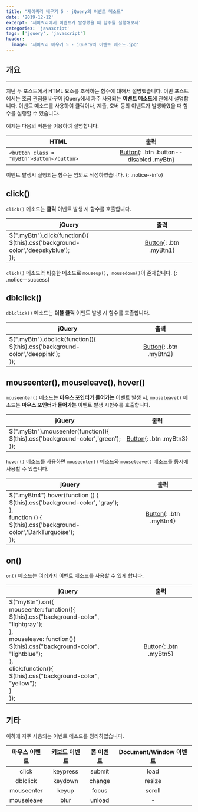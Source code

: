 ```yaml
---
title: "제이쿼리 배우기 5 - jQuery의 이벤트 메소드"
date: '2019-12-12'
excerpt: '제이쿼리에서 이벤트가 발생했을 때 함수를 실행해보자'
categories: 'javascript'
tags: ['jquery', 'javascript']
header:
  image: '제이쿼리 배우기 5 - jQuery의 이벤트 메소드.jpg'
---
```

<script>
$(function(){
  $('.btn').click(function(){
    $(".btn").prop('href', 'javascript:void(0)');
  });

$(".myBtn1").click(function(){ 
  $(this).css('background-color','deepskyblue');
});

$(".myBtn2").dblclick(function(){
  $(this).css('background-color','deeppink'); 
  });

$(".myBtn3").mouseenter(function(){
  $(this).css('background-color','green'); 
  });

$(".myBtn4").hover(function () {
    $(this).css('background-color', 'gray');
  },
function () {
    $(this).css('background-color', 'DarkTurquoise');
    });

$(".myBtn5").on({
  mouseenter: function(){
    $(this).css("background-color", "lightgray");
  },
  mouseleave: function(){
    $(this).css("background-color", "lightblue");
  },
  click: function(){
    $(this).css("background-color", "yellow");
  }
}); 

});
</script>
<!-- Post ID : h2e11xEh37 -->

## 개요
---
지난 두 포스트에서 HTML 요소를 조작하는 함수에 대해서 설명했습니다. 이번 포스트에서는 조금 관점을 바꾸어 jQuery에서 자주 사용되는 **이벤트 메소드**에 관해서 설명합니다. 이벤트 메소드를 사용하여 클릭이나, 제출, 호버 등의 이벤트가 발생하였을 때 함수를 실행할 수 있습니다.

예제는 다음의 버튼을 이용하여 설명합니다.

| <center>HTML</center>                     |                      출력                      |
| :---------------------------------------- | :------------------------------------------: |
| `<button class = "myBtn">Button</button>` | [Button](#){: .btn .button--disabled .myBtn} |

<style>
.button--disabled{
    pointer-events:none;
}
</style>

이벤트 발생시 실행되는 함수는 임의로 작성하였습니다.
{: .notice--info}

## click()
`click()` 메소드는 **클릭** 이벤트 발생 시 함수를 호출합니다.

| <center>jQuery</center>                                                                  |             출력              |
| :--------------------------------------------------------------------------------------- | :-------------------------: |
| $(".myBtn").click(function(){<br> $(this).css('background-color','deepskyblue'); <br>}); | [Button](#){: .btn .myBtn1} |

`click()` 메소드와 비슷한 메소드로 `mouseup(), mousedown()`이 존재합니다.
{: .notice--success}

## dblclick()
`dblclick()` 메소드는 **더블 클릭** 이벤트 발생 시 함수를 호출합니다.

| <center>jQuery</center>                                                                 |             출력              |
| :-------------------------------------------------------------------------------------- | :-------------------------: |
| $(".myBtn").dbclick(function(){<br> $(this).css('background-color','deeppink'); <br>}); | [Button](#){: .btn .myBtn2} |

## mouseenter(), mouseleave(), hover()
`mouseenter()` 메소드는 **마우스 포인터가 들어가는** 이벤트 발생 시, `mouseleave()` 메소드는 **마우스 포인터가 들어가는** 이벤트 발생 시함수를 호출합니다. 

| <center>jQuery</center>                                                                 |             출력              |
| :-------------------------------------------------------------------------------------- | :-------------------------: |
| $(".myBtn").mouseenter(function(){<br> $(this).css('background-color','green'); <br>}); | [Button](#){: .btn .myBtn3} |

`hover()` 메소드를 사용하면 `mouseenter()` 메소드와 `mouseleave()` 메소드를 동시에 사용할 수 있습니다.

| <center>jQuery</center>                                                                                                                                                         |             출력              |
| :------------------------------------------------------------------------------------------------------------------------------------------------------------------------------ | :-------------------------: |
| $(".myBtn4").hover(function () { <br> $(this).css('background-color', 'gray'); <br>}, <br>function () {<br>        $(this).css('background-color','DarkTurquoise'); <br>    }); | [Button](#){: .btn .myBtn4} |

## on()
`on()` 메소드는 여러가지 이벤트 메소드를 사용할 수 있게 합니다.

| <center>jQuery</center>                                                                                                                                                                                                                                                                    |             출력              |
| :----------------------------------------------------------------------------------------------------------------------------------------------------------------------------------------------------------------------------------------------------------------------------------------- | :-------------------------: |
| $("myBtn").on({<br>  mouseenter: function(){<br>    $(this).css("background-color", "lightgray");<br>  },<br>  mouseleave: function(){<br>    $(this).css("background-color", "lightblue");<br>  },<br>  click:function(){<br>    $(this).css("background-color", "yellow");<br>  }<br>}); | [Button](#){: .btn .myBtn5} |

## 기타
이하에 자주 사용되는 이벤트 메소드를 정리하였습니다.

|  마우스 이벤트   | 키보드 이벤트  | 폼 이벤트  | Document/Window 이벤트 |
| :--------: | :------: | :----: | :-----------------: |
|   click    | keypress | submit |        load         |
|  dblclick  | keydown  | change |       resize        |
| mouseenter |  keyup   | focus  |       scroll        |
| mouseleave |   blur   | unload |          -          |

<!-- Main content-->

<!-- Main content-->
